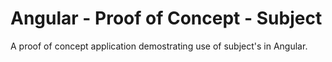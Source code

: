 # Angular - Proof of Concept - Subject

A proof of concept application demostrating use of subject's in Angular.
